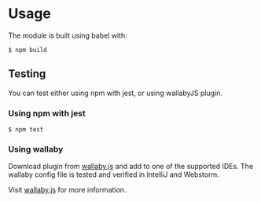 # Usage

The module is built using babel with:

    $ npm build

## Testing

You can test either using npm with jest, or using wallabyJS plugin.

### Using npm with jest 

    $ npm test

### Using wallaby

Download plugin from [wallaby.js](http://www.wallabyjs.com) and add to one of the supported IDEs.
The wallaby config file is tested and verified in IntelliJ and Webstorm.

Visit [wallaby.js](http://www.wallabyjs.com) for more information.
